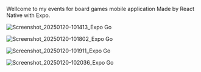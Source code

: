 Wellcome  to my events for board games mobile  application
Made by React Native with Expo.


![Screenshot_20250120-101413_Expo Go](https://github.com/user-attachments/assets/48ab8f9e-63a1-4ab0-a0d3-644d6ec935e2)

![Screenshot_20250120-101802_Expo Go](https://github.com/user-attachments/assets/123bf898-c6a8-48e6-92cd-f002329b31dc)

![Screenshot_20250120-101911_Expo Go](https://github.com/user-attachments/assets/e4422005-23fd-4a02-a4c2-99c06967c208)

![Screenshot_20250120-102036_Expo Go](https://github.com/user-attachments/assets/ac08ace1-1e30-40cf-a6b3-6aae3b154e4b)





